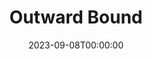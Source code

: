 ---
title: Outward Bound
date: 2023-09-08T00:00:00
opening_date: 1941-12-09
closing_date: 1941-12-12
layout: productions
playbill:
Theatre: Theatre Jacksonville
Venue: Little Theatre
cast:
- Ann: Kareen Taylor
- Henry: John Fankhauser
- Mr. Lingley: Paul Kruse
- Mr. Prior: Bob Sabin
- Mrs. Cliveden-Banks: Marie Kilbride
- Mrs. Midget: Charlotte Ecker
- Rev. Frank Thompson: John F. Crocker
- Rev. William Duke: Neal Tyler, Jr.
- Scrubby: Roy Meishner
crew:
- Assistant Stage Manager:
  - Bob Carter
  - Charles Blum, Jr.
- Director: Leighton M. Ballew
- Lighting: Alfred Seitner
- Make-up:
  - Elmo Lehman
  - Forrest Bowen
  - Gretchen Frizzell
  - Mrs. Fred Cobb
- Props:
  - Elsie Behner
  - Margaret Devlin
  - Patricia Hulett
- Publicity: John Pilkington, Jr
- Stage Crew:
  - Ann Johnson
  - Bishop McCauley
  - Charles E. Barnett
  - Eleonor Edwards
  - Elmo Lehman
  - Gretchen Frizzell
  - Mary Garcia
  - Patricia Eatman
  - Patricia Hulett
  - Phil Devlin, Jr.
  - Stokes Perry
- Stage Manager: Alfred Seitner
orchestra:
---
